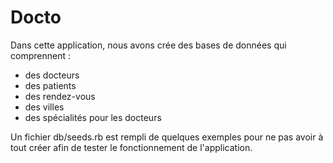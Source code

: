 # Docto

Dans cette application, nous avons crée des bases de données qui comprennent :

- des docteurs
- des patients
- des rendez-vous
- des villes
- des spécialités pour les docteurs

Un fichier db/seeds.rb est rempli de quelques exemples pour ne pas avoir à tout créer afin de tester le fonctionnement de l'application.
